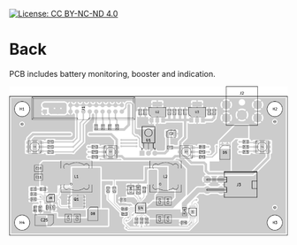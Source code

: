 [![License: CC BY-NC-ND 4.0](https://img.shields.io/badge/License-CC%20BY--NC--ND%204.0-lightgrey.svg)](https://creativecommons.org/licenses/by-nc-nd/4.0/)

# Back
PCB includes battery monitoring, booster and indication.

<img src="/fab/placement.svg" width="1000" title="placement">
